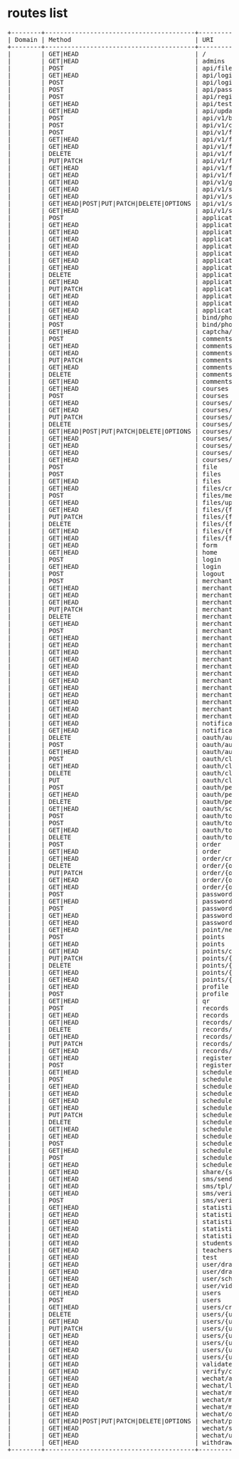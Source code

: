 # routes list

<pre>
+--------+----------------------------------------+--------------------------------------------------------+---------------------------------+----------------------------------------------------------------------------+-----------------------------------------+
| Domain | Method                                 | URI                                                    | Name                            | Action                                                                     | Middleware                              |
+--------+----------------------------------------+--------------------------------------------------------+---------------------------------+----------------------------------------------------------------------------+-----------------------------------------+
|        | GET|HEAD                               | /                                                      | home                            | App\Http\Controllers\HomeController@home                                   | web                                     |
|        | GET|HEAD                               | admins                                                 | admins.index                    | App\Http\Controllers\UserController@adminIndex                             | web,auth,role:admin|merchant            |
|        | POST                                   | api/file                                               |                                 | App\Http\Controllers\AiController@store                                    | api,va                                  |
|        | GET|HEAD                               | api/login/sms                                          | api.login.sms.send              | App\Http\Controllers\Auth\LoginController@sendVerificationCodeForLogin     | api,guest                               |
|        | POST                                   | api/login/sms                                          | api.login.sms                   | App\Http\Controllers\Auth\LoginController@loginBySms                       | api,guest                               |
|        | POST                                   | api/password/reset                                     | api.password.reset              | App\Http\Controllers\Auth\ResetPasswordController@reset                    | api,guest                               |
|        | POST                                   | api/register                                           | api.register                    | App\Http\Controllers\Auth\RegisterController@register                      | api,guest                               |
|        | GET|HEAD                               | api/test                                               |                                 | App\Http\Controllers\TestController@apiIndex                               | api                                     |
|        | GET|HEAD                               | api/update                                             | api.app.update                  | App\Http\Controllers\AiController@getAppUpdate                             | api                                     |
|        | POST                                   | api/v1/bone                                            | bone                            | App\Http\Controllers\AiController@bone                                     | api,auth:api,va                         |
|        | POST                                   | api/v1/cut                                             | cut                             | App\Http\Controllers\AiController@cut                                      | api,auth:api,va                         |
|        | POST                                   | api/v1/files                                           | files.store                     | App\Http\Controllers\FileController@store                                  | api,auth:api                            |
|        | GET|HEAD                               | api/v1/files                                           | files.index                     | App\Http\Controllers\FileController@index                                  | api,auth:api                            |
|        | GET|HEAD                               | api/v1/files/create                                    | files.create                    | App\Http\Controllers\FileController@create                                 | api,auth:api                            |
|        | DELETE                                 | api/v1/files/{file}                                    | files.destroy                   | App\Http\Controllers\FileController@destroy                                | api,auth:api                            |
|        | PUT|PATCH                              | api/v1/files/{file}                                    | files.update                    | App\Http\Controllers\FileController@update                                 | api,auth:api                            |
|        | GET|HEAD                               | api/v1/files/{file}                                    | files.show                      | App\Http\Controllers\FileController@show                                   | api,auth:api                            |
|        | GET|HEAD                               | api/v1/files/{file}/edit                               | files.edit                      | App\Http\Controllers\FileController@edit                                   | api,auth:api                            |
|        | GET|HEAD                               | api/v1/get                                             |                                 | App\Http\Controllers\AiController@cut                                      | api,auth:api,va                         |
|        | GET|HEAD                               | api/v1/schedules                                       | api.merchants.schedules.latest4 | App\Http\Controllers\ScheduleController@latest                             | api,auth:api                            |
|        | GET|HEAD                               | api/v1/schedules/attendances                           | schedule.attendances            | App\Http\Controllers\ScheduleController@attendances                        | api,auth:api                            |
|        | GET|HEAD|POST|PUT|PATCH|DELETE|OPTIONS | api/v1/schedules/sign-in                               | schedule.signIn                 | App\Http\Controllers\ScheduleController@signIn                             | api,auth:api                            |
|        | GET|HEAD                               | api/v1/schedules/students                              | schedule.student                | App\Http\Controllers\ScheduleController@students                           | api,auth:api                            |
|        | POST                                   | applications                                           | applications.store              | App\Http\Controllers\ApplicationController@store                           | web,auth,role:merchant                  |
|        | GET|HEAD                               | applications                                           | applications.index              | App\Http\Controllers\ApplicationController@index                           | web,auth,role:admin                     |
|        | GET|HEAD                               | applications/course                                    | merchant.course.application     | App\Http\Controllers\MerchantController@courseApplications                 | web,auth,role:admin|merchant            |
|        | GET|HEAD                               | applications/create                                    | applications.create             | App\Http\Controllers\ApplicationController@create                          | web,auth,role:admin                     |
|        | GET|HEAD                               | applications/point                                     | merchant.point.application      | App\Http\Controllers\MerchantController@pointApplications                  | web,auth,role:admin|merchant            |
|        | GET|HEAD                               | applications/schedule                                  | merchant.schedule.application   | App\Http\Controllers\MerchantController@scheduleApplications               | web,auth,role:admin|merchant            |
|        | GET|HEAD                               | applications/schedules/{schedule}                      | application.schedule.show       | App\Http\Controllers\MerchantController@scheduleShow                       | web,auth,role:admin|merchant            |
|        | GET|HEAD                               | applications/withdraw                                  | merchant.withdraw.application   | App\Http\Controllers\MerchantController@withdrawApplications               | web,auth,role:admin|merchant            |
|        | DELETE                                 | applications/{application}                             | applications.destroy            | App\Http\Controllers\ApplicationController@destroy                         | web,auth,role:admin                     |
|        | GET|HEAD                               | applications/{application}                             | applications.show               | App\Http\Controllers\ApplicationController@show                            | web,auth,role:admin                     |
|        | PUT|PATCH                              | applications/{application}                             | applications.update             | App\Http\Controllers\ApplicationController@update                          | web,auth,role:admin                     |
|        | GET|HEAD                               | applications/{application}/approve                     | application.approve             | App\Http\Controllers\ApplicationController@approve                         | web,auth,role:admin                     |
|        | GET|HEAD                               | applications/{application}/edit                        | applications.edit               | App\Http\Controllers\ApplicationController@edit                            | web,auth,role:admin                     |
|        | GET|HEAD                               | applications/{application}/reject                      | application.reject              | App\Http\Controllers\ApplicationController@reject                          | web,auth,role:admin                     |
|        | GET|HEAD                               | bind/phone                                             | user.phone.bind.form            | App\Http\Controllers\UserController@showBindPhoneForm                      | web                                     |
|        | POST                                   | bind/phone                                             | user.phone.bind                 | App\Http\Controllers\UserController@bindPhone                              | web,auth                                |
|        | GET|HEAD                               | captcha/{config?}                                      |                                 | \Mews\Captcha\CaptchaController@getCaptcha                                 | web                                     |
|        | POST                                   | comments                                               | comments.store                  | App\Http\Controllers\CommentController@store                               | web,auth                                |
|        | GET|HEAD                               | comments                                               | comments.index                  | App\Http\Controllers\CommentController@index                               | web,auth                                |
|        | GET|HEAD                               | comments/create                                        | comments.create                 | App\Http\Controllers\CommentController@create                              | web,auth                                |
|        | PUT|PATCH                              | comments/{comment}                                     | comments.update                 | App\Http\Controllers\CommentController@update                              | web,auth                                |
|        | GET|HEAD                               | comments/{comment}                                     | comments.show                   | App\Http\Controllers\CommentController@show                                | web,auth                                |
|        | DELETE                                 | comments/{comment}                                     | comments.destroy                | App\Http\Controllers\CommentController@destroy                             | web,auth                                |
|        | GET|HEAD                               | comments/{comment}/edit                                | comments.edit                   | App\Http\Controllers\CommentController@edit                                | web,auth                                |
|        | GET|HEAD                               | courses                                                | courses.index                   | App\Http\Controllers\CourseController@index                                | web,auth,role:admin|operator|merchant   |
|        | POST                                   | courses                                                | courses.store                   | App\Http\Controllers\CourseController@store                                | web,auth,role:admin|operator            |
|        | GET|HEAD                               | courses/create                                         | courses.create                  | App\Http\Controllers\CourseController@create                               | web,auth,role:admin|operator            |
|        | GET|HEAD                               | courses/{course}                                       | courses.show                    | App\Http\Controllers\CourseController@show                                 | web,auth                                |
|        | PUT|PATCH                              | courses/{course}                                       | courses.update                  | App\Http\Controllers\CourseController@update                               | web,auth,role:admin|operator            |
|        | DELETE                                 | courses/{course}                                       | courses.destroy                 | App\Http\Controllers\CourseController@destroy                              | web,auth,role:admin|operator            |
|        | GET|HEAD|POST|PUT|PATCH|DELETE|OPTIONS | courses/{course}/apply                                 | course.apply                    | App\Http\Controllers\CourseController@apply                                | web,auth,role:admin|operator|merchant   |
|        | GET|HEAD                               | courses/{course}/comments                              | course.comment                  | App\Http\Controllers\CourseController@comments                             | web,auth                                |
|        | GET|HEAD                               | courses/{course}/edit                                  | courses.edit                    | App\Http\Controllers\CourseController@edit                                 | web,auth                                |
|        | GET|HEAD                               | courses/{course}/merchants                             | course.merchant                 | App\Http\Controllers\CourseController@merchants                            | web,auth                                |
|        | GET|HEAD                               | courses/{course}/schedules/{schedule}/{operation}      | course.schedule.authorize       | App\Http\Controllers\CourseController@authorizeSchedule                    | web,auth                                |
|        | POST                                   | file                                                   | file                            | App\Http\Controllers\AiController@store                                    | web,va                                  |
|        | POST                                   | files                                                  | files.store                     | App\Http\Controllers\FileController@store                                  | web,auth                                |
|        | GET|HEAD                               | files                                                  | files.index                     | App\Http\Controllers\FileController@index                                  | web,auth                                |
|        | GET|HEAD                               | files/create                                           | files.create                    | App\Http\Controllers\FileController@create                                 | web,auth                                |
|        | POST                                   | files/merge                                            | files.merge                     | App\Http\Controllers\FileController@mergeFile                              | web,auth                                |
|        | GET|HEAD                               | files/upload/init                                      | file.upload.init                | App\Http\Controllers\FileController@initChunkUpload                        | web,auth                                |
|        | GET|HEAD                               | files/{file}                                           | files.show                      | App\Http\Controllers\FileController@show                                   | web,auth                                |
|        | PUT|PATCH                              | files/{file}                                           | files.update                    | App\Http\Controllers\FileController@update                                 | web,auth                                |
|        | DELETE                                 | files/{file}                                           | files.destroy                   | App\Http\Controllers\FileController@destroy                                | web,auth                                |
|        | GET|HEAD                               | files/{file}/download                                  | file.download                   | App\Http\Controllers\FileController@download                               | web,auth                                |
|        | GET|HEAD                               | files/{file}/edit                                      | files.edit                      | App\Http\Controllers\FileController@edit                                   | web,auth                                |
|        | GET|HEAD                               | form                                                   | form                            | App\Http\Controllers\AiController@form                                     | web,va                                  |
|        | GET|HEAD                               | home                                                   |                                 | App\Http\Controllers\HomeController@home                                   | web                                     |
|        | POST                                   | login                                                  |                                 | App\Http\Controllers\Auth\LoginController@login                            | web,guest                               |
|        | GET|HEAD                               | login                                                  | login                           | App\Http\Controllers\Auth\LoginController@showLoginForm                    | web,guest                               |
|        | POST                                   | logout                                                 | logout                          | App\Http\Controllers\Auth\LoginController@logout                           | web                                     |
|        | POST                                   | merchants                                              | merchants.store                 | App\Http\Controllers\MerchantController@store                              | web,auth,role:admin|merchant            |
|        | GET|HEAD                               | merchants                                              | merchants.index                 | App\Http\Controllers\MerchantController@index                              | web,auth,role:admin                     |
|        | GET|HEAD                               | merchants/create                                       | merchants.create                | App\Http\Controllers\MerchantController@create                             | web,auth,role:admin|merchant            |
|        | GET|HEAD                               | merchants/{merchant}                                   | merchants.show                  | App\Http\Controllers\MerchantController@show                               | web,auth,role:admin|merchant            |
|        | PUT|PATCH                              | merchants/{merchant}                                   | merchants.update                | App\Http\Controllers\MerchantController@update                             | web,auth,role:admin|merchant            |
|        | DELETE                                 | merchants/{merchant}                                   | merchants.destroy               | App\Http\Controllers\MerchantController@destroy                            | web,auth,role:admin|merchant            |
|        | GET|HEAD                               | merchants/{merchant}/courses                           | merchant.courses                | App\Http\Controllers\MerchantController@courses                            | web,auth,role:admin|merchant            |
|        | POST                                   | merchants/{merchant}/courses/{course}/quantity         | merchant.course.quantity.update | App\Http\Controllers\MerchantController@updateQuantity                     | web,auth,role:admin|merchant            |
|        | GET|HEAD                               | merchants/{merchant}/courses/{course}/{operation}      | merchant.course.authorize       | App\Http\Controllers\MerchantController@authorizeCourse                    | web,auth,role:admin|merchant            |
|        | GET|HEAD                               | merchants/{merchant}/edit                              | merchants.edit                  | App\Http\Controllers\MerchantController@edit                               | web,auth,role:admin|merchant            |
|        | GET|HEAD                               | merchants/{merchant}/files                             | merchant.files                  | App\Http\Controllers\MerchantController@files                              | web,auth,role:admin|merchant            |
|        | GET|HEAD                               | merchants/{merchant}/orders                            | merchant.orders                 | App\Http\Controllers\MerchantController@orders                             | web,auth,role:admin|merchant            |
|        | GET|HEAD                               | merchants/{merchant}/orders/statistics                 | merchant.order.statistics       | App\Http\Controllers\OrderController@merchantTransactions                  | web,auth                                |
|        | GET|HEAD                               | merchants/{merchant}/orders/statistics/group-by-course | merchant.order.statistics       | App\Http\Controllers\OrderController@merchantIncomeGroupByCourse           | web,auth                                |
|        | GET|HEAD                               | merchants/{merchant}/points                            | merchant.points                 | App\Http\Controllers\MerchantController@points                             | web,auth,role:admin|merchant            |
|        | GET|HEAD                               | merchants/{merchant}/points/{point}/{operation}        | merchant.point.authorize        | App\Http\Controllers\MerchantController@authorizePoint                     | web,auth,role:admin|merchant            |
|        | GET|HEAD                               | merchants/{merchant}/schedules                         | merchant.schedules              | App\Http\Controllers\MerchantController@schedules                          | web,auth,role:admin|merchant            |
|        | GET|HEAD                               | merchants/{merchant}/teachers                          | merchant.teachers               | App\Http\Controllers\MerchantController@teachers                           | web,auth,role:admin|merchant            |
|        | GET|HEAD                               | merchants/{merchant}/teachers/{teacher}                | merchant.teacher.show           | App\Http\Controllers\MerchantController@teacher                            | web,auth,role:admin|merchant            |
|        | GET|HEAD                               | merchants/{merchant}/users/{user}                      | merchant.user.show              | App\Http\Controllers\MerchantController@user                               | web,auth,role:admin|merchant            |
|        | GET|HEAD                               | notifications                                          | users.notifications             | App\Http\Controllers\UserController@notifications                          | web,auth,role:admin|merchant            |
|        | GET|HEAD                               | notifications/{notifications}                          | users.notifications.show        | App\Http\Controllers\UserController@notificationShow                       | web,auth,role:admin,role:admin|merchant |
|        | DELETE                                 | oauth/authorize                                        |                                 | \Laravel\Passport\Http\Controllers\DenyAuthorizationController@deny        | web,auth                                |
|        | POST                                   | oauth/authorize                                        |                                 | \Laravel\Passport\Http\Controllers\ApproveAuthorizationController@approve  | web,auth                                |
|        | GET|HEAD                               | oauth/authorize                                        |                                 | \Laravel\Passport\Http\Controllers\AuthorizationController@authorize       | web,auth                                |
|        | POST                                   | oauth/clients                                          |                                 | \Laravel\Passport\Http\Controllers\ClientController@store                  | web,auth                                |
|        | GET|HEAD                               | oauth/clients                                          |                                 | \Laravel\Passport\Http\Controllers\ClientController@forUser                | web,auth                                |
|        | DELETE                                 | oauth/clients/{client_id}                              |                                 | \Laravel\Passport\Http\Controllers\ClientController@destroy                | web,auth                                |
|        | PUT                                    | oauth/clients/{client_id}                              |                                 | \Laravel\Passport\Http\Controllers\ClientController@update                 | web,auth                                |
|        | POST                                   | oauth/personal-access-tokens                           |                                 | \Laravel\Passport\Http\Controllers\PersonalAccessTokenController@store     | web,auth                                |
|        | GET|HEAD                               | oauth/personal-access-tokens                           |                                 | \Laravel\Passport\Http\Controllers\PersonalAccessTokenController@forUser   | web,auth                                |
|        | DELETE                                 | oauth/personal-access-tokens/{token_id}                |                                 | \Laravel\Passport\Http\Controllers\PersonalAccessTokenController@destroy   | web,auth                                |
|        | GET|HEAD                               | oauth/scopes                                           |                                 | \Laravel\Passport\Http\Controllers\ScopeController@all                     | web,auth                                |
|        | POST                                   | oauth/token                                            |                                 | \Laravel\Passport\Http\Controllers\AccessTokenController@issueToken        | throttle                                |
|        | POST                                   | oauth/token/refresh                                    |                                 | \Laravel\Passport\Http\Controllers\TransientTokenController@refresh        | web,auth                                |
|        | GET|HEAD                               | oauth/tokens                                           |                                 | \Laravel\Passport\Http\Controllers\AuthorizedAccessTokenController@forUser | web,auth                                |
|        | DELETE                                 | oauth/tokens/{token_id}                                |                                 | \Laravel\Passport\Http\Controllers\AuthorizedAccessTokenController@destroy | web,auth                                |
|        | POST                                   | order                                                  | order.store                     | App\Http\Controllers\OrderController@store                                 | web,auth                                |
|        | GET|HEAD                               | order                                                  | order.index                     | App\Http\Controllers\OrderController@index                                 | web,auth                                |
|        | GET|HEAD                               | order/create                                           | order.create                    | App\Http\Controllers\OrderController@create                                | web,auth                                |
|        | DELETE                                 | order/{order}                                          | order.destroy                   | App\Http\Controllers\OrderController@destroy                               | web,auth                                |
|        | PUT|PATCH                              | order/{order}                                          | order.update                    | App\Http\Controllers\OrderController@update                                | web,auth                                |
|        | GET|HEAD                               | order/{order}                                          | order.show                      | App\Http\Controllers\OrderController@show                                  | web,auth                                |
|        | GET|HEAD                               | order/{order}/edit                                     | order.edit                      | App\Http\Controllers\OrderController@edit                                  | web,auth                                |
|        | POST                                   | password/email                                         | password.email                  | App\Http\Controllers\Auth\ForgotPasswordController@sendResetLinkEmail      | web,guest                               |
|        | GET|HEAD                               | password/reset                                         | password.request                | App\Http\Controllers\Auth\ForgotPasswordController@showLinkRequestForm     | web,guest                               |
|        | POST                                   | password/reset                                         |                                 | App\Http\Controllers\Auth\ResetPasswordController@reset                    | web,guest                               |
|        | GET|HEAD                               | password/reset/{token}                                 | password.reset                  | App\Http\Controllers\Auth\ResetPasswordController@showResetForm            | web,guest                               |
|        | GET|HEAD                               | password/sms/send                                      | password.reset.sms              | App\Http\Controllers\Auth\ResetPasswordController@sendResetSms             | web,guest                               |
|        | GET|HEAD                               | point/nearby                                           | point.nearby                    | App\Http\Controllers\PointController@nearby                                | web,auth                                |
|        | POST                                   | points                                                 | points.store                    | App\Http\Controllers\PointController@store                                 | web,auth,role:admin|merchant            |
|        | GET|HEAD                               | points                                                 | points.index                    | App\Http\Controllers\PointController@index                                 | web,auth,role:admin|merchant            |
|        | GET|HEAD                               | points/create                                          | points.create                   | App\Http\Controllers\PointController@create                                | web,auth,role:admin|merchant            |
|        | PUT|PATCH                              | points/{point}                                         | points.update                   | App\Http\Controllers\PointController@update                                | web,auth,role:admin|merchant            |
|        | DELETE                                 | points/{point}                                         | points.destroy                  | App\Http\Controllers\PointController@destroy                               | web,auth,role:admin|merchant            |
|        | GET|HEAD                               | points/{point}                                         | points.show                     | App\Http\Controllers\PointController@show                                  | web,auth,role:admin|merchant            |
|        | GET|HEAD                               | points/{point}/edit                                    | points.edit                     | App\Http\Controllers\PointController@edit                                  | web,auth,role:admin|merchant            |
|        | GET|HEAD                               | profile                                                | profile                         | App\Http\Controllers\UserController@profile                                | web,auth                                |
|        | POST                                   | profile                                                | profile.update                  | App\Http\Controllers\UserController@updateProfile                          | web,auth                                |
|        | GET|HEAD                               | qr                                                     | qr                              | App\Http\Controllers\HomeController@qr                                     | web                                     |
|        | POST                                   | records                                                | records.store                   | App\Http\Controllers\RecordController@store                                | web,auth                                |
|        | GET|HEAD                               | records                                                | records.index                   | App\Http\Controllers\RecordController@index                                | web,auth                                |
|        | GET|HEAD                               | records/create                                         | records.create                  | App\Http\Controllers\RecordController@create                               | web,auth                                |
|        | DELETE                                 | records/{record}                                       | records.destroy                 | App\Http\Controllers\RecordController@destroy                              | web,auth                                |
|        | GET|HEAD                               | records/{record}                                       | records.show                    | App\Http\Controllers\RecordController@show                                 | web,auth                                |
|        | PUT|PATCH                              | records/{record}                                       | records.update                  | App\Http\Controllers\RecordController@update                               | web,auth                                |
|        | GET|HEAD                               | records/{record}/edit                                  | records.edit                    | App\Http\Controllers\RecordController@edit                                 | web,auth                                |
|        | GET|HEAD                               | register                                               | register                        | App\Http\Controllers\Auth\RegisterController@showRegistrationForm          | web,guest                               |
|        | POST                                   | register                                               |                                 | App\Http\Controllers\Auth\RegisterController@register                      | web,guest                               |
|        | GET|HEAD                               | schedule/{schedule}/comments                           | schedule.comments               | App\Http\Controllers\ScheduleController@comments                           | web,auth                                |
|        | POST                                   | schedules                                              | schedules.store                 | App\Http\Controllers\ScheduleController@store                              | web,auth,role:admin|merchant|operator   |
|        | GET|HEAD                               | schedules                                              | schedules.index                 | App\Http\Controllers\ScheduleController@index                              | web,auth,role:admin|merchant|operator   |
|        | GET|HEAD                               | schedules/create                                       | schedules.create                | App\Http\Controllers\ScheduleController@create                             | web,auth,role:admin|merchant|operator   |
|        | GET|HEAD                               | schedules/enroll/{schedule}                            | landing                         | App\Http\Controllers\HomeController@index                                  | web                                     |
|        | GET|HEAD                               | schedules/{schedule}                                   | schedules.show                  | App\Http\Controllers\ScheduleController@show                               | web,auth                                |
|        | PUT|PATCH                              | schedules/{schedule}                                   | schedules.update                | App\Http\Controllers\ScheduleController@update                             | web,auth                                |
|        | DELETE                                 | schedules/{schedule}                                   | schedules.destroy               | App\Http\Controllers\ScheduleController@destroy                            | web,auth                                |
|        | GET|HEAD                               | schedules/{schedule}/edit                              | schedules.edit                  | App\Http\Controllers\ScheduleController@edit                               | web,auth                                |
|        | GET|HEAD                               | schedules/{schedule}/enroll/success                    | schedules.enrolled              | App\Http\Controllers\ScheduleController@enrolled                           | web,auth                                |
|        | POST                                   | schedules/{schedule}/prepay                            | prepay                          | App\Http\Controllers\OrderController@prepay                                | web,auth                                |
|        | GET|HEAD                               | schedules/{schedule}/students                          | schedule.student                | App\Http\Controllers\ScheduleController@enrolls                            | web,auth                                |
|        | POST                                   | schedules/{schedule}/students                          | schedule.student.batch-enroll   | App\Http\Controllers\ScheduleController@batchEnroll                        | web,auth                                |
|        | GET|HEAD                               | schedules/{schedule}/{operation}                       | schedule.approve                | App\Http\Controllers\ScheduleController@approve                            | web,auth                                |
|        | GET|HEAD                               | share/{share}                                          | share                           | App\Http\Controllers\HomeController@share                                  | web                                     |
|        | GET|HEAD                               | sms/send-code                                          | sms.send                        | App\Http\Controllers\SmsController@send                                    | web,api                                 |
|        | GET|HEAD                               | sms/tpl/add                                            | sms.tpl.add                     | App\Http\Controllers\SmsController@addTpl                                  | web                                     |
|        | GET|HEAD                               | sms/verify                                             | sms.verify                      | App\Http\Controllers\SmsController@sendVerifySms                           | web                                     |
|        | POST                                   | sms/verify                                             | sms-verify.validate             | App\Http\Controllers\SmsController@validateCode                            | web                                     |
|        | GET|HEAD                               | statistics/money/breakdown                             | orders.breakdown                | App\Http\Controllers\OrderController@merchantTransactions                  | web,auth                                |
|        | GET|HEAD                               | statistics/money/breakdown/export                      | orders.breakdown.export         | App\Http\Controllers\OrderController@exportCsv                             | web,auth                                |
|        | GET|HEAD                               | statistics/money/group-by-course                       | orders.stat-group-by-course     | App\Http\Controllers\OrderController@statGroupByCourse                     | web,auth                                |
|        | GET|HEAD                               | statistics/money/group-by-merchant                     | orders.stat-group-by-merchant   | App\Http\Controllers\OrderController@statGroupByMerchant                   | web,auth                                |
|        | GET|HEAD                               | statistics/users                                       | users.statistics                | App\Http\Controllers\UserController@statistics                             | web,auth,role:admin|merchant            |
|        | GET|HEAD                               | students                                               | students.index                  | App\Http\Controllers\UserController@studentIndex                           | web,auth                                |
|        | GET|HEAD                               | teachers                                               | teachers.index                  | App\Http\Controllers\UserController@teacherIndex                           | web,auth,role:admin|merchant            |
|        | GET|HEAD                               | test                                                   | test                            | App\Http\Controllers\TestController@index                                  | web,auth,role:admin                     |
|        | GET|HEAD                               | user/drawings                                          | user.drawings                   | App\Http\Controllers\UserController@drawings                               | web,auth                                |
|        | GET|HEAD                               | user/drawings/{drawing}                                | user.drawings.show              | App\Http\Controllers\UserController@drawing                                | web,auth,role:admin|merchant            |
|        | GET|HEAD                               | user/schedules                                         | user.schedules                  | App\Http\Controllers\UserController@schedules                              | web,auth                                |
|        | GET|HEAD                               | user/videos                                            | user.videos                     | App\Http\Controllers\UserController@videos                                 | web,auth,role:admin|merchant            |
|        | GET|HEAD                               | users                                                  | users.index                     | App\Http\Controllers\UserController@index                                  | web,auth,role:admin|merchant            |
|        | POST                                   | users                                                  | users.store                     | App\Http\Controllers\UserController@store                                  | web,auth,role:admin|merchant            |
|        | GET|HEAD                               | users/create                                           | users.create                    | App\Http\Controllers\UserController@create                                 | web,auth,role:admin|merchant            |
|        | DELETE                                 | users/{user}                                           | users.destroy                   | App\Http\Controllers\UserController@destroy                                | web,auth,role:admin|merchant            |
|        | GET|HEAD                               | users/{user}                                           | users.show                      | App\Http\Controllers\UserController@show                                   | web,auth,role:admin|merchant            |
|        | PUT|PATCH                              | users/{user}                                           | users.update                    | App\Http\Controllers\UserController@update                                 | web,auth,role:admin|merchant            |
|        | GET|HEAD                               | users/{user}/disable                                   | admin.user.disable              | App\Http\Controllers\UserController@disable                                | web,auth,role:admin|merchant            |
|        | GET|HEAD                               | users/{user}/edit                                      | users.edit                      | App\Http\Controllers\UserController@edit                                   | web,auth,role:admin|merchant            |
|        | GET|HEAD                               | users/{user}/enable                                    | admin.user.enable               | App\Http\Controllers\UserController@enable                                 | web,auth,role:admin|merchant            |
|        | GET|HEAD                               | users/{user}/schedules/{schedule}/attendances          | user.attendances                | App\Http\Controllers\UserController@attendances                            | web,auth,role:admin|merchant            |
|        | GET|HEAD                               | validate-phone                                         | validate.phone                  | App\Http\Controllers\SmsController@isOccupied                              | web                                     |
|        | GET|HEAD                               | verify/captcha                                         | captcha.verify                  | App\Http\Controllers\CaptchaController@verify                              | web                                     |
|        | GET|HEAD                               | wechat/access-token                                    | wechat.accessToken              | App\Http\Controllers\WechatController@accessToken                          | web                                     |
|        | GET|HEAD                               | wechat/login                                           | wechat.login                    | App\Http\Controllers\WechatController@login                                | web                                     |
|        | GET|HEAD                               | wechat/message/get-industry                            | wechat.getIndustry              | App\Http\Controllers\WechatController@getIndustry                          | web                                     |
|        | GET|HEAD                               | wechat/message/get-template                            | wechat.getTemplate              | App\Http\Controllers\WechatController@getTemplate                          | web                                     |
|        | GET|HEAD                               | wechat/message/template-id                             | wechat.getTemplateID            | App\Http\Controllers\WechatController@getTemplateID                        | web                                     |
|        | GET|HEAD                               | wechat/openid                                          | wechat.openid                   | App\Http\Controllers\WechatController@openid                               | web                                     |
|        | GET|HEAD|POST|PUT|PATCH|DELETE|OPTIONS | wechat/payment/notify                                  | wechat.payment.notify           | App\Http\Controllers\WechatController@paymentNotify                        | web                                     |
|        | GET|HEAD                               | wechat/send                                            | wechat.send                     | App\Http\Controllers\WechatController@send                                 | web                                     |
|        | GET|HEAD                               | wechat/users/{user}/userinfo                           | wechat.userinfo                 | App\Http\Controllers\WechatController@userInfo                             | web                                     |
|        | GET|HEAD                               | withdraw/breakdown                                     | withdraw.breakdown              | App\Http\Controllers\OrderController@withdrawBreakdown                     | web,auth                                |
+--------+----------------------------------------+--------------------------------------------------------+---------------------------------+----------------------------------------------------------------------------+-----------------------------------------+
</pre>
